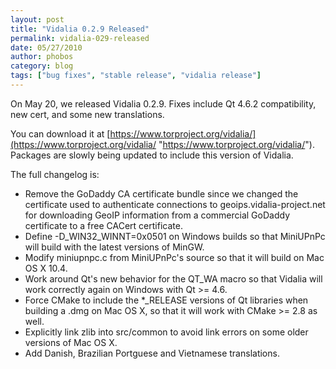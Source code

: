```yaml
---
layout: post
title: "Vidalia 0.2.9 Released"
permalink: vidalia-029-released
date: 05/27/2010
author: phobos
category: blog
tags: ["bug fixes", "stable release", "vidalia release"]
---
```


On May 20, we released Vidalia 0.2.9. Fixes include Qt 4.6.2 compatibility, new cert, and some new translations.

You can download it at [https://www.torproject.org/vidalia/](https://www.torproject.org/vidalia/ "https://www.torproject.org/vidalia/"). Packages are slowly being updated to include this version of Vidalia.

The full changelog is:

- Remove the GoDaddy CA certificate bundle since we changed the certificate used to authenticate connections to geoips.vidalia-project.net for downloading GeoIP information from a commercial GoDaddy certificate to a free CACert certificate.
- Define -D\_WIN32\_WINNT=0x0501 on Windows builds so that MiniUPnPc will build with the latest versions of MinGW.
- Modify miniupnpc.c from MiniUPnPc's source so that it will build on Mac OS X 10.4.
- Work around Qt's new behavior for the QT\_WA macro so that Vidalia will  
 work correctly again on Windows with Qt >= 4.6.
- Force CMake to include the \*\_RELEASE versions of Qt libraries when building a .dmg on Mac OS X, so that it will work with CMake >= 2.8 as well.
- Explicitly link zlib into src/common to avoid link errors on some older versions of Mac OS X.
- Add Danish, Brazilian Portguese and Vietnamese translations.


